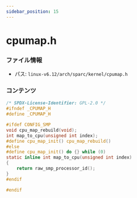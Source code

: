 ```yaml
---
sidebar_position: 15
---
```

# cpumap.h

### ファイル情報

- パス: `linux-v6.12/arch/sparc/kernel/cpumap.h`

### コンテンツ

```h
/* SPDX-License-Identifier: GPL-2.0 */
#ifndef _CPUMAP_H
#define _CPUMAP_H

#ifdef CONFIG_SMP
void cpu_map_rebuild(void);
int map_to_cpu(unsigned int index);
#define cpu_map_init() cpu_map_rebuild()
#else
#define cpu_map_init() do {} while (0)
static inline int map_to_cpu(unsigned int index)
{
	return raw_smp_processor_id();
}
#endif

#endif

```
